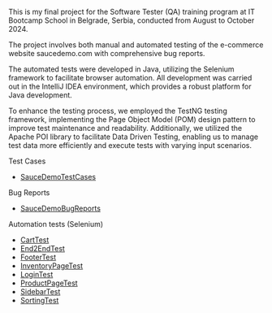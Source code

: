 This is my final project for the Software Tester (QA) training program at IT Bootcamp School in Belgrade, Serbia, conducted from August to October 2024.

The project involves both manual and automated testing of the e-commerce website saucedemo.com with comprehensive bug reports.

The automated tests were developed in Java, utilizing the Selenium framework to facilitate browser automation. All development was carried out in the IntelliJ IDEA environment, which provides a robust platform for Java development.

To enhance the testing process, we employed the TestNG testing framework, implementing the Page Object Model (POM) design pattern to improve test maintenance and readability. Additionally, we utilized the Apache POI library to facilitate Data Driven Testing, enabling us to manage test data more efficiently and execute tests with varying input scenarios.

Test Cases
- [SauceDemoTestCases](SauceDemo-TestCases.pdf)

Bug Reports
- [SauceDemoBugReports](SauceDemo-BugReports.pdf)

Automation tests (Selenium)
- [CartTest](src/test/java/Test/CartTest.java)
- [End2EndTest](src/test/java/Test/End2EndTest.java)
- [FooterTest](src/test/java/Test/FooterTest.java)
- [InventoryPageTest](src/test/java/Test/InventoryPageTest.java)
- [LoginTest](src/test/java/Test/LoginTest.java)
- [ProductPageTest](src/test/java/Test/ProductPageTest.java)
- [SidebarTest](src/test/java/Test/SidebarTest.java)
- [SortingTest](src/test/java/Test/SortingTest.java)


